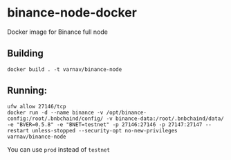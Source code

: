 # binance-node-docker
Docker image for Binance full node

## Building

`docker build . -t varnav/binance-node`

## Running:

```
ufw allow 27146/tcp
docker run -d --name binance -v /opt/binance-config:/root/.bnbchaind/config/ -v binance-data:/root/.bnbchaind/data/ -e "BVER=0.5.8" -e "BNET=testnet" -p 27146:27146 -p 27147:27147 --restart unless-stopped --security-opt no-new-privileges varnav/binance-node
```

You can use `prod` instead of `testnet`